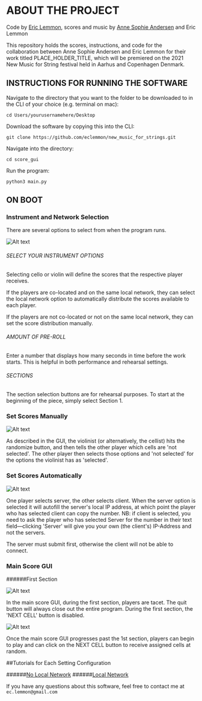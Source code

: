 # ABOUT THE PROJECT

Code by <a href=https://ericlemmon.net/>Eric Lemmon</a>, scores and music by <a href=https://www.annesophieandersen.com/>
Anne Sophie Andersen</a> and Eric Lemmon

This repository holds the scores, instructions, and code for the collaboration between Anne Sophie Andersen 
and Eric Lemmon for their work titled PLACE_HOLDER_TITLE, which will be premiered on the 2021 New Music for String festival
held in Aarhus and Copenhagen Denmark.

## INSTRUCTIONS FOR RUNNING THE SOFTWARE

Navigate to the directory that you want to the folder to be downloaded to in the
CLI of your choice (e.g. terminal on mac):

`cd Users/yourusernamehere/Desktop`

Download the software by copying this into the CLI:

`git clone https://github.com/eclemmon/new_music_for_strings.git`

Navigate into the directory:

`cd score_gui`

Run the program:

`python3 main.py`

## ON BOOT

### Instrument and Network Selection

There are several options to select from when the program runs.

![Alt text](readme_images/instrument_network_settings.png)

###### SELECT YOUR INSTRUMENT OPTIONS

Selecting cello or violin will define the scores that the respective player
receives.

If the players are co-located and on the same local network, they
can select the local network option to automatically distribute
the scores available to each player.

If the players are not co-located or not on the same local network,
they can set the score distribution manually.

###### AMOUNT OF PRE-ROLL

Enter a number that displays how many seconds in time before the work
starts. This is helpful in both performance and rehearsal settings.

###### SECTIONS

The section selection buttons are for rehearsal purposes. To start
at the beginning of the piece, simply select Section 1. 

### Set Scores Manually

![Alt text](readme_images/manual_score_selection.png)

As described in the GUI, the violinist (or alternatively, the cellist)
hits the randomize button, and then tells the other player which cells are 
'not selected'. The other player then selects those options and 'not
selected' for the options the violinist has as 'selected'.

### Set Scores Automatically

![Alt text](readme_images/automatic_score_selection.png)

One player selects server, the other selects client. When the server
option is selected it will autofill the server's local IP address,
at which point the player who has selected client can copy the
number. NB: if client is selected, you need to ask the player
who has selected Server for the number in their text field—clicking
'Server' will give you your own (the client's) IP-Address and 
not the servers.

The server must submit first, otherwise the client will not be able
to connect.

### Main Score GUI

######First Section

![Alt text](readme_images/main_score_gui.png)

In the main score GUI, during the first section, players are tacet.
The quit button will always close out the entire program. During the
first section, the 'NEXT CELL' button is disabled. 

![Alt text](readme_images/main_score_gui_2.png)

Once the main score GUI progresses past the 1st section, players
can begin to play and can click on the NEXT CELL button to receive
assigned cells at random.

##Tutorials for Each Setting Configuration

######<a href=https://youtu.be/SMe_E7PTY20>No Local Network</a>
######<a href=https://youtu.be/Mm_J5_zRtwU>Local Network</a>



If you have any questions about this software, feel free to contact
me at `ec.lemmon@gmail.com`
